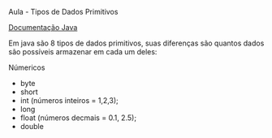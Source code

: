 
Aula - Tipos de Dados Primitivos

[Documentação Java](https://docs.oracle.com/javase/tutorial/java/nutsandbolts/datatypes.html)

Em java são 8 tipos de dados primitivos, suas diferenças são quantos dados são possíveis armazenar em cada um deles:

Númericos
- byte
- short
- int (números inteiros = 1,2,3);
- long 
- float (números decmais = 0.1, 2.5);
- double
